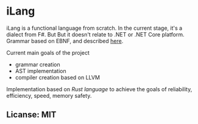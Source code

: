 # iLang

iLang is a functional language from scratch. In the current stage, it's a dialect from F#. But But it doesn't relate to .NET or .NET Core platform.
Grammar based on EBNF, and described [here](grammar.md).

Current main goals of the project
* grammar creation
* AST implementation
* compiler creation based on LLVM

Implementation based on *Rust language* 
to achieve the goals of reliability, efficiency, speed, memory safety. 
 
## Licanse: MIT
